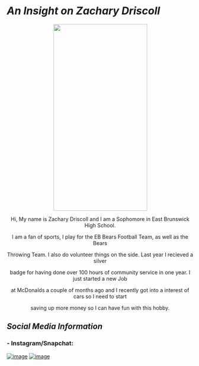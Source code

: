 # _An Insight on Zachary Driscoll_
<p align="center">
  <img width="253" height="504" src="https://user-images.githubusercontent.com/65623724/83602976-89b4b480-a541-11ea-86a2-cc471706edf3.png">
</p>

<p align="center">Hi, My name is Zachary Driscoll and I am a Sophomore in East Brunswick High School.</p>
<p align="center">I am a fan of sports, I play for the EB Bears Football Team, as well as the Bears</p>
<p align="center">Throwing Team. I also do volunteer things on the side. Last year I recieved a silver</p>
<p align="center">badge for having done over 100 hours of community service in one year. I just started a new Job</p>
<p align="center">at McDonalds a couple of months ago and I recently got into a interest of cars so I need to start</p>
<p align="center">saving up more money so I can have fun with this hobby.</p>


## _Social Media Information_
### - Instagram/Snapchat:
[![image](https://user-images.githubusercontent.com/65623724/83605467-f3cf5880-a545-11ea-959a-dec56b0651c4.png)](https://www.instagram.com/_zach_dris_/)
 [![image](https://user-images.githubusercontent.com/65623724/83605321-b66acb00-a545-11ea-8de9-e92cc6626001.png)](https://www.snapchat.com/add/zachary56789)
